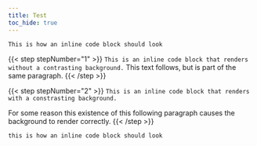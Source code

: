 ```yaml
---
title: Test
toc_hide: true
---
```


`This is how an inline code block should look`

{{< step stepNumber="1" >}}
`This is an inline code block that renders without a contrasting background.`
This text follows, but is part of the same paragraph.
{{< /step >}}

{{< step stepNumber="2" >}}
`This is an inline code block that renders with a constrasting background.`

For some reason this existence of this following paragraph causes the background to render correctly.
{{< /step >}}

`this is how an inline code block should look`
